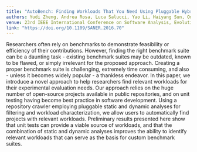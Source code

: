 ```yaml
---
title: "AutoBench: Finding Workloads That You Need Using Pluggable Hybrid Analyses"
authors: Yudi Zheng, Andrea Rosa, Luca Salucci, Yao Li, Haiyang Sun, Omar Javed, Lubomír Bulej, Lydia Y. Chen, Zhengwei Qi, Walter Binder
venue: 23rd IEEE International Conference on Software Analysis, Evolution, and Reengineering, SANER 2016
link: "https://doi.org/10.1109/SANER.2016.70"
---
```


Researchers often rely on benchmarks to demonstrate feasibility or efficiency of
their contributions. However, finding the right benchmark suite can be a
daunting task - existing benchmark suites may be outdated, known to be flawed,
or simply irrelevant for the proposed approach. Creating a proper benchmark
suite is challenging, extremely time consuming, and also - unless it becomes
widely popular - a thankless endeavor. In this paper, we introduce a novel
approach to help researchers find relevant workloads for their experimental
evaluation needs. Our approach relies on the huge number of open-source projects
available in public repositories, and on unit testing having become best
practice in software development. Using a repository crawler employing pluggable
static and dynamic analyses for filtering and workload characterization, we
allow users to automatically find projects with relevant workloads. Preliminary
results presented here show that unit tests can provide a viable source of
workloads, and that the combination of static and dynamic analyses improves the
ability to identify relevant workloads that can serve as the basis for custom
benchmark suites.
